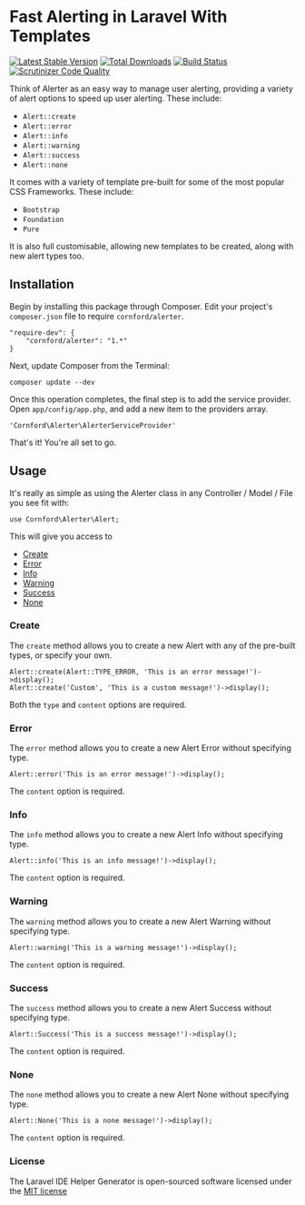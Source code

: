 # Fast Alerting in Laravel With Templates

[![Latest Stable Version](https://poser.pugx.org/cornford/alerter/version.png)](https://packagist.org/packages/cornford/alerter)
[![Total Downloads](https://poser.pugx.org/cornford/alerter/d/total.png)](https://packagist.org/packages/cornford/alerter)
[![Build Status](https://travis-ci.org/bradcornford/Alerter.svg?branch=master)](https://travis-ci.org/bradcornford/Alerter)
[![Scrutinizer Code Quality](https://scrutinizer-ci.com/g/bradcornford/Alerter/badges/quality-score.png?b=master)](https://scrutinizer-ci.com/g/bradcornford/Alerter/?branch=master)

Think of Alerter as an easy way to manage user alerting, providing a variety of alert options to speed up user alerting. These include:

- `Alert::create`
- `Alert::error`
- `Alert::info`
- `Alert::warning`
- `Alert::success`
- `Alert::none`

It comes with a variety of template pre-built for some of the most popular CSS Frameworks. These include:

- `Bootstrap`
- `Foundation`
- `Pure`

It is also full customisable, allowing new templates to be created, along with new alert types too.

## Installation

Begin by installing this package through Composer. Edit your project's `composer.json` file to require `cornford/alerter`.

	"require-dev": {
		"cornford/alerter": "1.*"
	}

Next, update Composer from the Terminal:

    composer update --dev

Once this operation completes, the final step is to add the service provider. Open `app/config/app.php`, and add a new item to the providers array.

    'Cornford\Alerter\AlerterServiceProvider'

That's it! You're all set to go.

## Usage

It's really as simple as using the Alerter class in any Controller / Model / File you see fit with:

    use Cornford\Alerter\Alert;

This will give you access to

- [Create](#create)
- [Error](#error)
- [Info](#info)
- [Warning](#warning)
- [Success](#success)
- [None](#none)

### Create

The `create` method allows you to create a new Alert with any of the pre-built types, or specify your own.

    Alert::create(Alert::TYPE_ERROR, 'This is an error message!')->display();
    Alert::create('Custom', 'This is a custom message!')->display();

Both the `type` and `content` options are required.

### Error

The `error` method allows you to create a new Alert Error without specifying type.

    Alert::error('This is an error message!')->display();

The `content` option is required.

### Info

The `info` method allows you to create a new Alert Info without specifying type.

    Alert::info('This is an info message!')->display();

The `content` option is required.

### Warning

The `warning` method allows you to create a new Alert Warning without specifying type.

    Alert::warning('This is a warning message!')->display();

The `content` option is required.

### Success

The `success` method allows you to create a new Alert Success without specifying type.

    Alert::Success('This is a success message!')->display();

The `content` option is required.

### None

The `none` method allows you to create a new Alert None without specifying type.

    Alert::None('This is a none message!')->display();

The `content` option is required.

### License

The Laravel IDE Helper Generator is open-sourced software licensed under the [MIT license](http://opensource.org/licenses/MIT)